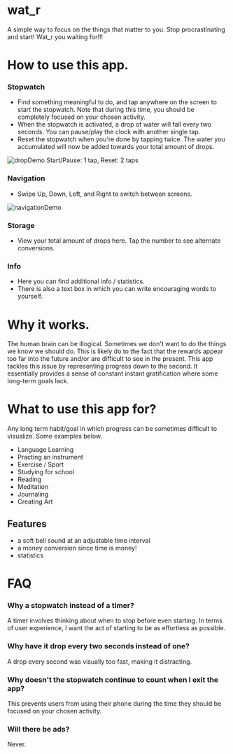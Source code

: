 # wat_r

A simple way to focus on the things that matter to you. Stop procrastinating and start! Wat_r you waiting for!!!

# How to use this app.

### Stopwatch
- Find something meaningful to do, and tap anywhere on the screen to start the stopwatch. Note that during this time, you should be completely focused on your chosen activity.
- When the stopwatch is activated, a drop of water will fall every two seconds. You can pause/play the clock with another single tap.
- Reset the stopwatch when you're done by tapping twice. The water you accumulated will now be added towards your total amount of drops.

![dropDemo](https://user-images.githubusercontent.com/62784950/175849212-52569633-5ed4-4691-869a-39a1c04d0b7e.gif) Start/Pause: 1 tap, Reset: 2 taps



### Navigation
- Swipe Up, Down, Left, and Right to switch between screens. 

![navigationDemo](https://user-images.githubusercontent.com/62784950/175851654-94a5591c-a266-4e97-9a09-2dbb10f2e68d.gif)


### Storage
- View your total amount of drops here. Tap the number to see alternate conversions.

### Info
- Here you can find additional info / statistics. 
- There is also a text box in which you can write encouraging words to yourself.






# Why it works.
The human brain can be illogical. Sometimes we don't want to do the things we know we should do. This is likely do to the fact that the rewards appear too far into the future and/or are difficult to see in the present.
This app tackles this issue by representing progress down to the second. It essentially provides a sense of constant instant gratification where some long-term goals lack.

# What to use this app for?
Any long term habit/goal in which progress can be sometimes difficult to visualize. Some examples below.
- Language Learning
- Practing an instrument
- Exercise / Sport
- Studying for school
- Reading
- Meditation
- Journaling
- Creating Art

## Features
- a soft bell sound at an adjustable time interval
- a money conversion since time is money!
- statistics


# FAQ

### Why a stopwatch instead of a timer?
A timer involves thinking about when to stop before even starting. In terms of user experience, I want the act of starting to be as effortless as possible. 

### Why have it drop every two seconds instead of one?
A drop every second was visually too fast, making it distracting.

### Why doesn't the stopwatch continue to count when I exit the app?
This prevents users from using their phone during the time they should be focused on your chosen activity.

### Will there be ads?
Never.



